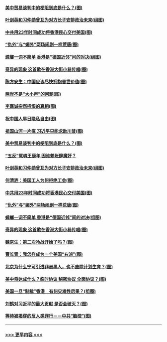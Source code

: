 #### [美中贸易谈判中的梗阻到底是什么？(图)](../pages/p4/907791.md?t=09190855) 
#### [叶剑英和习仲勋曾互为对方长子安排政治未来(组图)](../pages/p4/907786.md?t=09190855) 
#### [中共用23年时间成功将香港民心交付美国(图)](../pages/p4/907698.md?t=09190855) 
#### [“仇外”与“媚外”两场闹剧一样荒唐(图)](../pages/p4/907689.md?t=09190855) 
#### [蟑螂一词不简单 香港是“德国近邻”间的对决(组图)](../pages/p4/907618.md?t=09190855) 
#### [奇异的现象 这首歌在香港大街小巷传唱(图)](../pages/p4/907583.md?t=09190855) 
#### [陈方安生：中国应该尽快拥抱普世价值(图)](../pages/p4/907826.md?t=09190855) 
#### [两岸不是“大小声”的问题(图)](../pages/p4/907825.md?t=09190855) 
#### [李嘉诚突然招恨的真相(图)](../pages/p4/907799.md?t=09190855) 
#### [祝中国人早日隐私自由(图)](../pages/p4/907797.md?t=09190855) 
#### [祖国山河一片瘟 习近平只能求助川普(图)](../pages/p4/907796.md?t=09190855) 
#### [美中贸易谈判中的梗阻到底是什么？(图)](../pages/p4/907791.md?t=09190855) 
#### [“五反”冤魂王康年 因谁赖账肆魔奸？](../pages/p4/907787.md?t=09190855) 
#### [叶剑英和习仲勋曾互为对方长子安排政治未来(组图)](../pages/p4/907786.md?t=09190855) 
#### [何清涟：美国工人为何拒绝工会(图)](../pages/p4/907701.md?t=09190855) 
#### [中共用23年时间成功将香港民心交付美国(图)](../pages/p4/907698.md?t=09190855) 
#### [“仇外”与“媚外”两场闹剧一样荒唐(图)](../pages/p4/907689.md?t=09190855) 
#### [蟑螂一词不简单 香港是“德国近邻”间的对决(组图)](../pages/p4/907618.md?t=09190855) 
#### [奇异的现象 这首歌在香港大街小巷传唱(图)](../pages/p4/907583.md?t=09190855) 
#### [魏京生：第二次冷战开始了吗？(图)](../pages/p4/907581.md?t=09190855) 
#### [曹长青：我怎样成为一个美国“右派”(图)](../pages/p4/907580.md?t=09190855) 
#### [北京为什么宁可引进非洲黑人，也不废除计划生育？(图)](../pages/p4/907577.md?t=09190855) 
#### [美中将达成什么？临时协议 秘密协议 全面协议？(图)](../pages/p4/907576.md?t=09190855) 
#### [美国一旦“制裁”香港　有何灾难性后果？(组图)](../pages/p4/907575.md?t=09190855) 
#### [刘鹤对习近平的最大贡献 是否会破灭？(图)](../pages/p4/907509.md?t=09190855) 
#### [等待被揭穿的反人类罪行－－中共“脑控”(图)](../pages/p4/907167.md?t=09190855) 

----
#### [ >>> 更早内容 <<< ](../indexes/p4-earlier.md)

